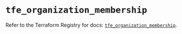 # `tfe_organization_membership`

Refer to the Terraform Registry for docs: [`tfe_organization_membership`](https://registry.terraform.io/providers/hashicorp/tfe/0.69.0/docs/resources/organization_membership).
